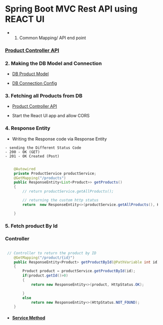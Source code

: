 # Spring Boot MVC Rest API using REACT UI 

- 1.  Common Mapping/ API end point 
### [Product Controller API](src/main/java/com/jspring6/springecomwebapp/controller/ProductController.java)


### 2. Making the DB Model and Connection

- [ DB Product Model](src/main/java/com/jspring6/springecomwebapp/model/Product.java)

- [DB Connection Config](src/main/resources/application.properties)


### 3. Fetching all Products from DB 

- [Product Controller API ](src/main/java/com/jspring6/springecomwebapp/controller/ProductController.java)


- Start the React UI app and allow CORS 

### 4. Response Entity 

- Writing the Response code via Response Entity 
```
- sending the Different Status Code
- 200 - OK (GET)
- 201 - OK Created (Post)
```

```java

    @Autowired
    private ProductService productService;
    @GetMapping("/products")
    public ResponseEntity<List<Product>> getProducts()
    {
        // return productService.getAllProducts();

        // returning the custom http status 
        return  new ResponseEntity<>(productService.getAllProducts(), HttpStatus.ACCEPTED);

    }

```

### 5. Fetch product By Id

### Controller

```java

 // Controller to return the product by ID  
    @GetMapping("/product/{id}")
    public ResponseEntity<Product> getProductById(@PathVariable int id)
    {
        Product product = productService.getProductById(id);
        if(product.getId()>0)
        {
            return new ResponseEntity<>(product, HttpStatus.OK);

        }
        else
            return new ResponseEntity<>(HttpStatus.NOT_FOUND);
    }

```

- #### [Service Method ](src/main/java/com/jspring6/springecomwebapp/service/ProductService.java)

